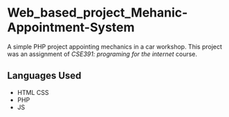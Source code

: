 # Web_based_project_Mehanic-Appointment-System
A simple PHP project appointing mechanics in a car workshop. This project was an assignment of *CSE391: programing for the internet* course.

## Languages Used
* HTML CSS
* PHP
* JS
